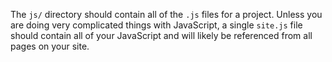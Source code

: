 The `js/` directory should contain all of the `.js` files for a project. Unless you are doing very
complicated things with JavaScript, a single `site.js` file should contain all of your JavaScript
and will likely be referenced from all pages on your site.
